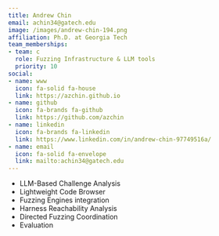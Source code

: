 ```yaml
---
title: Andrew Chin
email: achin34@gatech.edu
image: /images/andrew-chin-194.png
affiliation: Ph.D. at Georgia Tech
team_memberships:
- team: c
  role: Fuzzing Infrastructure & LLM tools
  priority: 10
social:
- name: www
  icon: fa-solid fa-house
  link: https://azchin.github.io
- name: github
  icon: fa-brands fa-github
  link: https://github.com/azchin
- name: linkedin
  icon: fa-brands fa-linkedin
  link: https://www.linkedin.com/in/andrew-chin-97749516a/
- name: email
  icon: fa-solid fa-envelope
  link: mailto:achin34@gatech.edu
---
```

- LLM-Based Challenge Analysis
- Lightweight Code Browser
- Fuzzing Engines integration
- Harness Reachability Analysis
- Directed Fuzzing Coordination
- Evaluation

